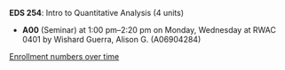**EDS 254**: Intro to Quantitative Analysis (4 units)

- **A00** (Seminar) at 1:00 pm–2:20 pm on Monday, Wednesday at RWAC 0401 by Wishard Guerra, Alison G. (A06904284)

[Enrollment numbers over time](./EDS254.tsv)
